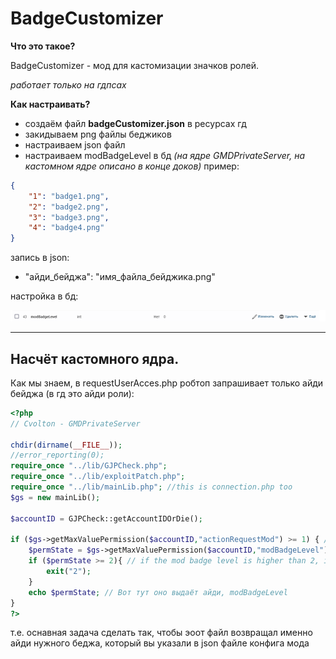 # BadgeCustomizer

__Что это такое?__

<p>BadgeCustomizer - мод для кастомизации значков ролей. </p>
<em>работает только на гдпсах</em>

__Как настраивать?__

- создаём файл **badgeCustomizer.json** в ресурсах гд
- закидываем png файлы беджиков
- настраиваем json файл
- настраиваем modBadgeLevel в бд <em>(на ядре GMDPrivateServer, на кастомном ядре описано в конце доков)</em>
пример:
```json
{
  	"1": "badge1.png",
	"2": "badge2.png",
	"3": "badge3.png",
	"4": "badge4.png"
}
```

запись в json:
-	"айди_бейджа": "имя_файла_бейджика.png"

<p>настройка в бд:</p>

![DB](./assets/bd.png)

---

## Насчёт кастомного ядра.

Как мы знаем, в requestUserAcces.php робтоп запрашивает только айди бейджа (в гд это айди роли):
```php
<?php
// Cvolton - GMDPrivateServer

chdir(dirname(__FILE__));
//error_reporting(0);
require_once "../lib/GJPCheck.php";
require_once "../lib/exploitPatch.php";
require_once "../lib/mainLib.php"; //this is connection.php too
$gs = new mainLib();

$accountID = GJPCheck::getAccountIDOrDie();

if ($gs->getMaxValuePermission($accountID,"actionRequestMod") >= 1) { // checks if they have mod
	$permState = $gs->getMaxValuePermission($accountID,"modBadgeLevel"); // checks mod badge level so it knows what to show					   
	if ($permState >= 2){ // if the mod badge level is higher than 2, it will still show elder mod message
		exit("2");
	}
	echo $permState; // Вот тут оно выдаёт айди, modBadgeLevel
}
?>
```
т.е. оснавная задача сделать так, чтобы эоот файл возвращал именно айди нужного беджа, который вы указали в json файле конфига мода

